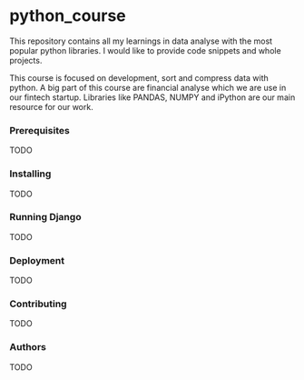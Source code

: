 # python_course

This repository contains all my learnings in data analyse with the most popular python libraries. I would like to provide code snippets and whole projects.

This course is focused on development, sort and compress data with python. A big part of this course are financial analyse which we are use in our fintech startup. Libraries like PANDAS, NUMPY and iPython are our main resource for our work. 


### Prerequisites 
TODO


### Installing
TODO

### Running Django
TODO

### Deployment
TODO

### Contributing
TODO

### Authors
TODO

